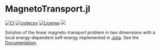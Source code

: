 # MagnetoTransport.jl

[![CI](https://github.com/ChristopheBerthod/MagnetoTransport.jl/actions/workflows/CI.yml/badge.svg)](https://github.com/ChristopheBerthod/MagnetoTransport.jl/actions/workflows/CI.yml)
[![codecov](https://codecov.io/gh/ChristopheBerthod/MagnetoTransport.jl/graph/badge.svg?token=cXaZZi9hdM)](https://codecov.io/gh/ChristopheBerthod/MagnetoTransport.jl)
[![License](https://img.shields.io/badge/license-MIT-green.svg)](https://github.com/ChristopheBerthod/MagnetoTransport.jl/LICENSE)
[![](https://img.shields.io/badge/docs-dev-blue.svg)](https://ChristopheBerthod.github.io/MagnetoTransport.jl/dev)

Solution of the linear magneto-transport problem in two dimensions with a local energy-dependent self-energy implemented in [Julia](https://julialang.org/). See the [Documentation](https://ChristopheBerthod.github.io/MagnetoTransport.jl/dev).
